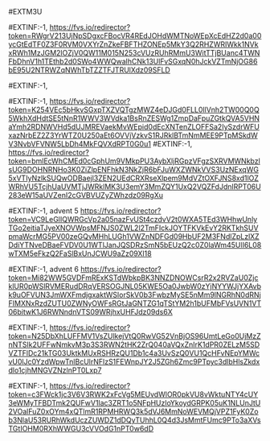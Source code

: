 #EXTM3U

#EXTINF:-1, 
https://fvs.io/redirector?token=RWgrV213UjNpSDgxcFBocVR4REdJOHdWMTNoWEpXcEdHZ2d0a00ycGtEdTF0Z3F0RVM0VXYrZnZkeFBFTHZONEp5MkY3Q2RHZWRIWkk1NVkxRWh1MzJGM2lOZjV0QW11M015N253cVUzRUhRMmU3WitTTjBUanc4TWNFbDhnV1h1TEthb2d0SWo4WWQwalhCNk13UlFvSGxqN0hJckVZTmNjOG86bE95U2NTRWZqNWhTbTZZTFJTRUlXdz09SFLD

#EXTINF:-1, 

#EXTINF:-1,
https://fvs.io/redirector?token=K254VEc5bHkvSGxpTXZVQTgzMWZ4eDJGd0FLL0llVnh2TW00Q0Q5WkhXdHdtSE5tNnR1WWV3WVdka1BsRnZESWg1ZmpDaFpuZGtkQVA5VHNaYmh2RDNWVHd5dUJMREVaekMvWEpid0dEcXNTenZLOFFSa2IySzdrWFUxazNrbEZ2Z3YrWTZ0U250aEt6OVVjVzkvS1RJRklBTmNmMEE9PTpMSkdWV3NvbVFVNW5LbDh4MkFQVXdRPT0G0u1
#EXTINF:-1,
https://fvs.io/redirector?token=bmlEcWhCMEd0cGphUm9VMkpPU3AybXljRGpzVFgzSXRVMWNkbzlsUG9DOHNRNHo3K0ZiZlpENFhkN3NkZjR6bFJuWXZWNkVVS3UzNExqWG5xVTIyNzlkSUQwODBaejl3ZEN2UEdCRXRseXlpem9MdVZtOXFJNS8xd1lOZWRhVU5TcjhUaUVMTjJWRklMK3U3emY3MmZQY1UxQ2VQZFdJdnlRPT06U283eW15aUVZenI2cGVBVUZyZWhzdz09RgXu

#EXTINF:-1, advent 5
https://fvs.io/redirector?token=VC9LeGlIQWRGcVp2a05nazFvUSt4czdvV2t0WXA5TEd3WHhwUnlyTGo2eitiaTJyeXNOVWpsMFNJS0ZWL2l2TmFIckJOYTFKVkEvY2RKTkhSUVpmaWcrMG5PV00zeGQvMHhLUGh1VWZnNDFGd09HbUF2M3FNdlZpLzlXZDdiYTNveDBaeFVDV0U1WTlJanJQSDRzSmN5bEUzQ2c0Z0laWm45UlI6L08wTXM5eFkzQ2FaSlBxUnJCWU9aZz09Xl18

#EXTINF:-1, advent 6
https://fvs.io/redirector?token=Mi82WW5GVDFmRExKSTdWbkpBK3NNZDNOWCsrR2x2RVZaU0ZjcklUR0pWSlRVMERudDRqVERSOGJNL05KWE5Oa0JwbW0zYjNYYWJjYXAvbk9uOFVUN3JmWXFmdjgxaktWSlorSkV0b3FwbzMySE5nMm9lNGRhN0dRNjFIMXNxRzdZUTU0ZWNyOWFsRGtJaGNTZG1qTStYM2h1bUFMbFVsUVN1VT06bitwK1J6RWNndnVTS09WRjhxUHFJdz09ds6X


#EXTINF:-1, 
https://fvs.io/redirector?token=N25DbXhLUFFMV1VsZUlkejVtQ0RwVG52VnBjOS96UmtLeGo0UjMzZnNTSlk2UFFwNmkvM3p3S3RWN2tHK2ZrQ040aVQxZnIrK1dPR0ZELzM5SDVZTFlDc21kTG03UktkMUxRSHRzQU1Db1c4a3UvSzQ0VU1QcHFvNEpYMWcvU0lJc0YzdWpwTnlBcUlrNFlzS1FEWnpJY2J5ZGh6Zmc9PTpyc3dlbHlsZkdxdlo1cjhMNGVZNzlnPT0Lxp7

#EXTINF:-1,
https://fvs.io/redirector?token=c3FWck1jc3V6V3RWK2xFcVg5MEUvdWlOR0pkVU8vWktuNTY4cUY3eWMyTFBDTmk2QUFwV1lac3ZRT1o5NFpHUzloYkoydGRPK05uK1NLUnJtU2VOalFuZ0xOYm4xQTlmR1RPMHRWQ3k5dVJ6MmNoWEVMQjVPZ1FyK0Zob3NlaU53RURhWkdUczZUWDZ1dDQyTUhhL0Q4d3JsMmtFUmc9PTo3aXVsTGtIOHM0RXhWWGU3cVVOdG1nPT0w6dD
